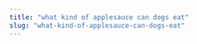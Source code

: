 ```yaml
---
title: "what kind of applesauce can dogs eat"
slug: "what-kind-of-applesauce-can-dogs-eat"
---
```


